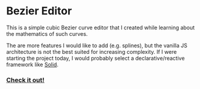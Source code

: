# Bezier Editor

This is a simple cubic Bezier curve editor that I created while learning about the mathematics of such curves.

The are more features I would like to add (e.g. splines), but the vanilla JS architecture is not the best suited for increasing complexity. If I were starting the project today, I would probably select a declarative/reactive framework like [Solid](https://www.solidjs.com/).

### [Check it out!](https://spindlymist.github.io/bezier-editor/)
